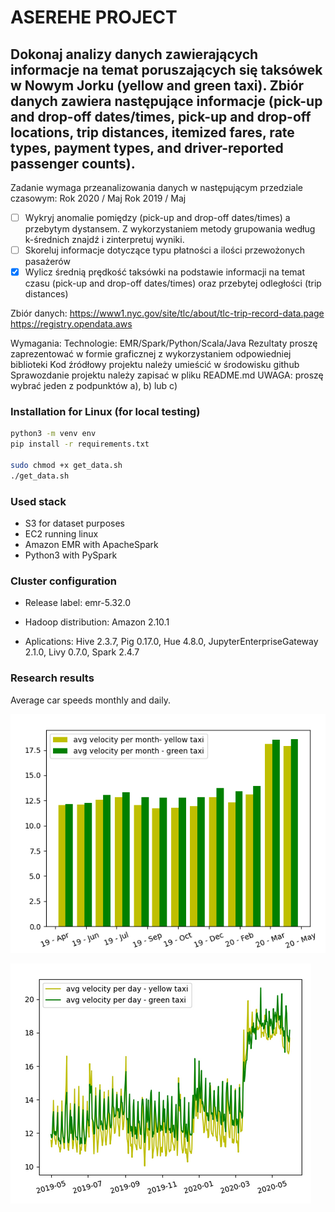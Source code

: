 # ASEREHE PROJECT

## Dokonaj analizy danych zawierających informacje na temat poruszających się taksówek w Nowym Jorku (yellow and green taxi). Zbiór danych zawiera następujące informacje (pick-up and drop-off dates/times, pick-up and drop-off locations, trip distances, itemized fares, rate types, payment types, and driver-reported passenger counts). 

Zadanie wymaga przeanalizowania danych w następującym przedziale czasowym:
Rok 2020 / Maj
Rok 2019 / Maj


- [ ] Wykryj anomalie pomiędzy (pick-up and drop-off dates/times) a przebytym dystansem. Z wykorzystaniem metody grupowania według k-średnich znajdź i zinterpretuj wyniki.
- [ ] Skoreluj informacje dotyczące typu płatności a ilości przewożonych pasażerów
- [x] Wylicz średnią prędkość taksówki na podstawie informacji na temat czasu (pick-up and drop-off dates/times) oraz przebytej odległości (trip distances)

Zbiór danych:
https://www1.nyc.gov/site/tlc/about/tlc-trip-record-data.page 
https://registry.opendata.aws

Wymagania:
Technologie: EMR/Spark/Python/Scala/Java
Rezultaty proszę zaprezentować w formie graficznej z wykorzystaniem odpowiedniej biblioteki 
Kod źródłowy projektu należy umieścić w środowisku github
Sprawozdanie projektu należy zapisać w pliku README.md
UWAGA: proszę wybrać jeden z podpunktów a), b) lub c) 


### Installation for Linux (for local testing)
```bash
python3 -m venv env
pip install -r requirements.txt

sudo chmod +x get_data.sh
./get_data.sh
```
### Used stack
  - S3 for dataset purposes
  - EC2 running linux
  - Amazon EMR with ApacheSpark 
  - Python3 with PySpark

### Cluster configuration
  - Release label: emr-5.32.0

  - Hadoop distribution: Amazon 2.10.1

  - Aplications: Hive 2.3.7, Pig 0.17.0, Hue 4.8.0, JupyterEnterpriseGateway 2.1.0, Livy 0.7.0, Spark 2.4.7

### Research results
<p>Average car speeds monthly and daily.</p>

![ASEREHE](photos/img3.png)

![HAEHE](photos/img2.png)
